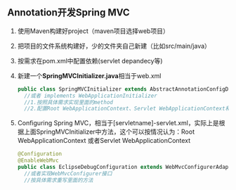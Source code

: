 ## Annotation开发Spring MVC 

1. 使用Maven构建好project（maven项目选择web项目）

2. 把项目的文件系统构建好，少的文件夹自己新建（比如src/main/java）

3. 按需求在pom.xml中配置依赖(servlet depandecy等)

4. 新建一个**SpringMVCInitializer.java**相当于web.xml

   ```java
   public class SpringMVCInitializer extends AbstractAnnotationConfigDispatcherServletInitializer
     //或者 implements WebApplicationInitializer
     //1.按照具体需求实现里面的method
     //2.配置Root WebApplicationContext、Servlet WebApplicationContext和ServletMapping
   ```

5. Configuring Spring MVC，相当于[servletname]-servlet.xml，实际上是根据上面SpringMVCInitializer中方法，这个可以按情况认为：Root WebApplicationContext 或者Servlet WebApplicationContext

   ```java
   @Configuration
   @EnableWebMvc
   public class EclipseDebugConfiguration extends WebMvcConfigurerAdapter
     //或者实现WebMvcConfigurer接口
     //按具体需求重写里面的方法
   ```

   ​